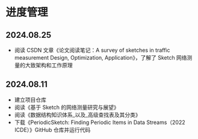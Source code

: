 # 进度管理

## 2024.08.25

- 阅读 CSDN 文章《论文阅读笔记：A survey of sketches in traffic measurement Design, Optimization, Application》，了解了 Sketch 网络测量的大致架构和工作原理

## 2024.08.11

- 建立项目仓库
- 阅读《基于 Sketch 的网络测量研究与展望》
- 阅读《数据结构知识体系_以及_高级查找表及其分类》
- 下载《PeriodicSketch: Finding Periodic Items in Data Streams（2022 ICDE）》GitHub 仓库并运行代码
